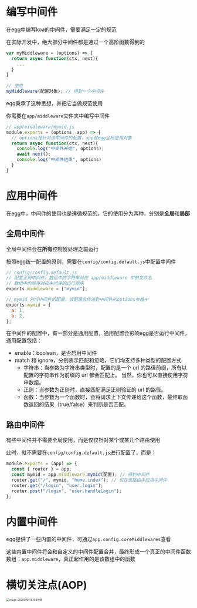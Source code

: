 # 编写中间件

在egg中编写koa的中间件，需要满足一定的规范

在实际开发中，绝大部分中间件都是通过一个高阶函数得到的

```js
var myMiddleware = (options) => {
  return async function(ctx, next){
    ...
  }
}
  
// 使用
myMiddleware(配置对象); // 得到一个中间件
```

egg秉承了这种思想，并把它当做规范使用

你需要在`app/middleware`文件夹中编写中间件

```js
// app/middleware/mymid.js
module.exports = (options, app) => {
  // options是针对该中间件的配置，app是egg全局应用对象
  return async function(ctx, next){
    console.log("中间件开始", options);
    await next();
    console.log("中间件结束", options)
  }
}
```



# 应用中间件

在egg中，中间件的使用也是遵循规范的，它的使用分为两种，分别是**全局**和**局部**

## 全局中间件

全局中间件会在**所有**控制器处理之前运行

按照egg统一配置的原则，需要在`config/config.default.js`中配置中间件

```js
// config/config.default.js
// 配置全局中间件，数组中的字符串对应 app/middleware 中的文件名
// 数组中的顺序对应中间件的运行顺序
exports.middleware = ["mymid"];

// mymid 对应中间件的配置，该配置会传递到中间件的options参数中
exports.mymid = {
  a: 1,
  b: 2,
};
```

在中间件的配置中，有一部分是通用配置，通用配置会影响egg是否运行中间件，通用配置包括：

- enable：boolean，是否启用中间件
- match 和 ignore，分别表示匹配和忽略，它们均支持多种类型的配置方式
  - 字符串：当参数为字符串类型时，配置的是一个 url 的路径前缀，所有以配置的字符串作为前缀的 url 都会匹配上。 当然，你也可以直接使用字符串数组。
  - 正则：当参数为正则时，直接匹配满足正则验证的 url 的路径。
  - 函数：当参数为一个函数时，会将请求上下文传递给这个函数，最终取函数返回的结果（true/false）来判断是否匹配。

## 路由中间件

有些中间件并不需要全局使用，而是仅仅针对某个或某几个路由使用

此时，就不需要在`config/config.default.js`进行配置了，而是：

```js
module.exports = (app) => {
  const { router } = app;
  const mymid = app.middleware.mymid(配置); // 得到中间件
  router.get("/", mymid, "home.index"); // 仅在该路由中应用中间件
  router.get("/login", "user.login");
  router.post("/login", "user.handleLogin");
};
```

# 内置中间件

egg提供了一些内置的中间件，可通过`app.config.coreMiddlewares`查看

这些内置中间件将会和自定义的中间件配置合并，最终形成一个真正的中间件函数数组：`app.middleware`，真正起作用的是该数组中的函数



# 横切关注点(AOP)

<img src="http://mdrs.yuanjin.tech/img/20200701143941.png" alt="image-20200701143941918" style="zoom:50%;" />


